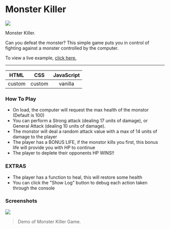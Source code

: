 # Monster Killer

![](https://i.imgur.com/1gugX1h.png)

Monster Killer.

Can you defeat the monster? This simple game puts you in control of fighting against a monster controlled by the computer.

To view a live example, [click here.](https://lordsauron5.github.io/Monster-Killer/ "click here.")


------------

|   HTML | CSS | JavaScript  |
| :------------: | :------------: | :------------: |
|  custom | custom  | vanilla  |


### How To Play

- On load, the computer will request the max health of the monstor (Default is 100)
- You can perform a Strong attack (dealing 17 units of damage), or General Attack (dealing 10 units of damage).
- The monstor will deal a random attack value with a max of 14 units of damage to the player
- The player has a BONUS LIFE, if the monstor kills you first, this bonus life will provide you with HP to continue
- The player to deplete their opponents HP WINS!!

### EXTRAS

- The player has a function to heal, this will restore some health
- You can click the "Show Log" button to debug each action taken through the console

### Screenshots


![](https://media2.giphy.com/media/v1.Y2lkPTc5MGI3NjExYTVlMDRkMjE4Y2E3MmQzZDEyMmRmYWEwYTQ4ZDlkNDQzMDQyMjliMCZjdD1n/bG9b2uf3GFOXb46H62/giphy.gif)

> Demo of Monster Killer Game.
